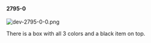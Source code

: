 #### 2795-0
![dev-2795-0-0.png](https://github.com/lil-lab/nlvr/raw/master/nlvr/dev/images/0/dev-2795-0-0.png "dev-2795-0-0.png")

There is a box with all 3 colors and a black item on top.